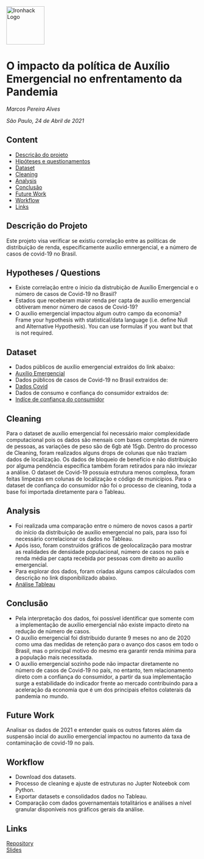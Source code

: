 <img src="https://bit.ly/2VnXWr2" alt="Ironhack Logo" width="100"/>

# O impacto da política de Auxílio Emergencial no enfrentamento da Pandemia
*Marcos Pereira Alves*

*São Paulo, 24 de Abril de 2021*

## Content
- [Descrição do projeto](#project-description)
- [Hipóteses e questionamentos](#hypotheses-/-questions)
- [Dataset](#dataset)
- [Cleaning](#cleaning)
- [Analysis](#analysis)
- [Conclusão](#conclusion)
- [Future Work](#future-work)
- [Workflow](#workflow)
- [Links](#links)

<a name="project-description"></a>

## Descrição do Projeto
Este projeto visa verificar se existiu correlação entre as políticas de distribuição de renda, específicamente auxílio emnergencial, e a número de casos de covid-19 no Brasil.

<a name="hypotheses-/-questions"></a>

## Hypotheses / Questions
* Existe correlação entre o ínicio da distrubição de Auxílio Emergencial e o número de casos de Covid-19 no Brasil? 
* Estados que receberam maior renda per capta de auxílio emergencial obtiveram menor número de casos de Covid-19? 
* O auxílio emergencial impactou algum outro campo da economia?  
Frame your hypothesis with statistical/data language (i.e. define Null and Alternative Hypothesis). You can use formulas if you want but that is not required.

<a name="dataset"></a>

## Dataset
* Dados públicos de auxílio emergencial extraídos do link abaixo:
* [Auxílio Emergencial](http://portaltransparencia.gov.br/download-de-dados/auxilio-emergencial)
* Dados públicos de casos de Covid-19 no Brasil extraídos de:
* [Dados Covid](https://covid.saude.gov.br/)
* Dados de consumo e confiança do consumidor extraídos de:
* [Indíce de confiança do consumidor](https://www.fecomercio.com.br/pesquisas/indice/icc)

<a name="cleaning"></a>

## Cleaning
Para o dataset de auxílio emergencial foi necessário maior complexidade computacional pois os dados são mensais com bases completas de número de pessoas, as variações de peso são de 6gb até 15gb. Dentro do processo de Cleaning, foram realizados alguns drops de colunas que não traziam dados de localização. Os dados de bloqueio de benefício e não distribuição por alguma pendência específica também foram retírados para não inviezar a análise.
O dataset de Covid-19 possuia estrutura menos complexa, foram feitas limpezas em colunas de localização e código de municípios.
Para o dataset de confiança do consumidor não foi o processo de cleaning, toda a base foi importada diretamente para o Tableau.

<a name="analysis"></a>

## Analysis
* Foi realizada uma comparação entre o número de novos casos a partir do início da distribuição de auxílio emergencial no país, para isso foi necessário correlacionar os dados  no Tableau.
* Após isso, foram construídos gráficos de geolocalização para mostrar as realidades de densidade populacional, número de casos no país e renda média per capta recebida por pessoas com direito ao auxílio emergencial.
* Para explorar dos dados, foram criadas alguns campos cálculados com descrição no link disponibilizado abaixo.
* [Análise Tableau](https://public.tableau.com/profile/marcosalv#!/vizhome/ProjetoFinal_2_16190508203340/Histria1?publish=yes) 



<a name="conclusion"></a>

## Conclusão
* Pela interpretação dos dados, foi possível identificar que somente com a implementação de auxílio emergencial não existe impacto direto na redução de número de casos.
* O auxílio emergencial foi distribuido durante 9 meses no ano de 2020  como uma das medidas de retenção para o avanço dos casos em todo o Brasil, mas o principal motivo do mesmo era garantir renda mínima para a população mais necessitada.
* O auxílio emergencial sozinho pode não impactar diretamente no número de casos de Covid-19 no país, no entanto, tem relacionamento direto com a confiança do consumidor, a partir da sua implementação surge a estabilidade do indicador frente ao mercado contribuindo para a aceleração da economia que é um dos principais efeitos colaterais da pandemia no mundo.

<a name="future-work"></a>

## Future Work
Analisar os dados de 2021 e entender quais os outros fatores além da suspensão incial do auxílio emergencial impactou no aumento da taxa de contaminação de covid-19 no país.

<a name="workflow"></a>

## Workflow
* Download dos datasets.
* Processo de cleaning e ajuste de estruturas no Jupter Noteebok com Python.
* Exportar datasets e consolidados dados no Tableau.
* Comparação com dados governamentais totalitários e análises a nível granular disponíveis nos gráficos gerais da análise.

<a name="organization"></a>

<a name="links"></a>

## Links

[Repository](https://github.com/marcosalv/Projeto_Final)  
[Slides](https://public.tableau.com/profile/marcosalv#!/vizhome/ProjetoFinal_2_16190508203340/Histria1?publish=yes)  
 
